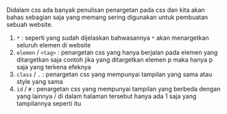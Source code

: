 Didalam css ada banyak penulisan penargetan pada css dan kita akan bahas sebagian saja yang memang sering digunakan untuk pembuatan sebuah website. 
 
1. `*` : seperti yang sudah dijelaskan bahwasannya `*` akan menargetkan seluruh elemen di website  
2. `elemen` / `<tag>` : penargetan css yang hanya berjalan pada elemen yang ditargetkan saja contoh jika yang ditargetkan elemen p maka hanya p saja yang terkena efeknya  
3. `class` / `.` : penargetan css yang mempunyai tampilan yang sama atau style yang sama  
4. `id` / `#` : penargetan css yang mempunyai tampilan yang berbeda dengan yang lainnya / di dalam halaman tersebut hanya ada 1 saja yang tampilannya seperti itu  